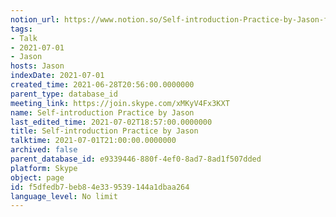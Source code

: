 ```yaml
---
notion_url: https://www.notion.so/Self-introduction-Practice-by-Jason-f5dfedb7beb84e339539144a1dbaa264
tags:
- Talk
- 2021-07-01
- Jason
hosts: Jason
indexDate: 2021-07-01
created_time: 2021-06-28T20:56:00.0000000
parent_type: database_id
meeting_link: https://join.skype.com/xMKyV4Fx3KXT
name: Self-introduction Practice by Jason
last_edited_time: 2021-07-02T18:57:00.0000000
title: Self-introduction Practice by Jason
talktime: 2021-07-01T21:00:00.0000000
archived: false
parent_database_id: e9339446-880f-4ef0-8ad7-8ad1f507dded
platform: Skype
object: page
id: f5dfedb7-beb8-4e33-9539-144a1dbaa264
language_level: No limit
---
```







